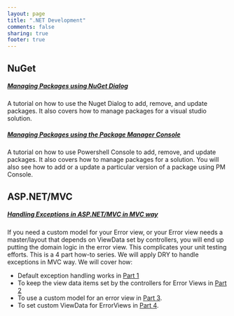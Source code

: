 ```yaml
---
layout: page
title: ".NET Development"
comments: false 
sharing: true
footer: true
---
```


## NuGet
 
##### [Managing Packages using NuGet Dialog](nuget/using-dialog)
  A tutorial on how to use the Nuget Dialog to add, remove, and update packages.
It also covers how to manage packages for a visual studio solution. 


##### [Managing Packages using the Package Manager Console](nuget/using-console)   
  A tutorial on how to use Powershell Console to add, remove, and update packages.
It also covers how to manage packages for a solution. 
You will also see how to add or a update a particular version of a package using PM Console.


## ASP.NET/MVC
    
##### [Handling Exceptions in ASP.NET/MVC in MVC way](aspnet/mvc/exceptions/explained)
If you need a custom model for your Error view, or your Error view needs a master/layout that depends on ViewData set by controllers, you will end up putting the domain logic in the error view. This complicates your unit testing efforts.  This is a 4 part how-to series. We will apply DRY to handle exceptions in MVC way. We will cover how:
 
* Default exception handling works in [Part 1](aspnet/mvc/exceptions/explained) 
* To keep the view data items set by the controllers for Error Views in [Part 2](aspnet/mvc/exceptions/keep-viewdata) 
* To use a custom model for an error view in [Part 3](aspnet/mvc/exceptions/custom-model).
* To set custom ViewData for ErrorViews in [Part 4](aspnet/mvc/exceptions/custom-viewdata). 

